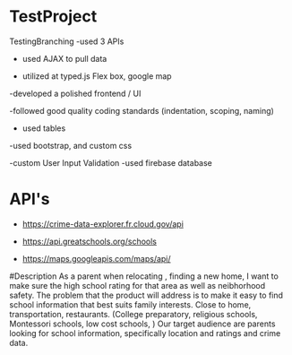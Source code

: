 # TestProject
TestingBranching
-used 3 APIs

- used AJAX to pull data

- utilized at typed.js Flex box, google map

-developed a polished frontend / UI

-followed good quality coding standards (indentation, scoping, naming)

- used tables

-used bootstrap, and custom css

-custom User Input Validation
-used firebase database

# API's

- https://crime-data-explorer.fr.cloud.gov/api

- https://api.greatschools.org/schools

- https://maps.googleapis.com/maps/api/

#Description
As a parent when relocating , finding a new home, I want to make sure the high school rating for that area as well as neibhorhood safety. 
The problem that the product will address is to make it easy to find school information that best suits family interests. Close to home, transportation, restaurants. (College preparatory, religious schools, Montessori schools, low cost schools, )
Our target audience are parents looking for school information, specifically location and ratings and crime data. 